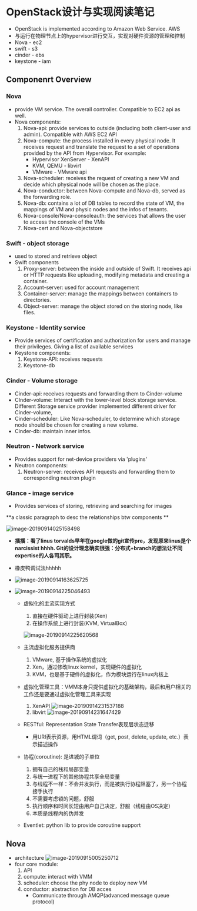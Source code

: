 # OpenStack设计与实现阅读笔记

- OpenStack is implemented according to Amazon Web Service. AWS
- 与运行在物理节点上的hypervisor进行交互，实现对硬件资源的管理和控制
- Nova - ec2
- swift - s3
- cinder - ebs
- keystone - iam

## Componenrt Overview

### Nova

- provide VM service. The overall controller. Compatible to EC2 api as well.
- Nova components:
  1. Nova-api: provide services to outside (including both client-user and admin). Compatible with AWS EC2 API
  2. Nova-compute: the process installed in every physical node. It receives request and translate the request to a set of operations provided by the API from Hypervisor. For example: 
     - Hypervisor XenServer - XenAPI 
     - KVM, QEMU - libvirt
     - VMware - VMware api
  3. Nova-scheduler: receives the request of creating a new VM and decide which physical node will be chosen as the place.
  4. Nova-conductor: between Nova-compute and Nova-db, served as the forwarding role.
  5. Nova-db: contains a lot of DB tables to record the state of VM, the mappings of VM and physic nodes and the infos of tenants.
  6. Nova-console/Nova-consoleauth: the services that allows the user to access the console of the VMs
  7. Nova-cert and Nova-objectstore

### Swift - object storage

- used to stored and retrieve object
- Swift components
  1. Proxy-server: between the inside and outside of Swift. It receives api or HTTP requests like uploading, modifying metadata and creating a container. 
  2. Account-server: used for account management
  3. Container-server: manage the mappings between containers to directories.
  4. Object-server: manage the object stored on the storing node, like files.

### Keystone - Identity service

- Provide services of certification and authorization for users and manage their privileges. Giving a list of available services
- Keystone components:
  1. Keystone-API: receives requests
  2. Keystone-db

### Cinder - Volume storage

- Cinder-api: receives requests and forwarding them to Cinder-volume
- CInder-volume: Interact with the lower-level block storage service. Different Storage service provider implemented different driver for Cinder-volume,
- Cinder-scheduler: Like Nova-scheduler, to determine which storage node should be chosen for creating a new volume.
- Cinder-db: maintain inner infos.

### Neutron - Network service

- Provides support for net-device providers via 'plugins'
- Neutron components:
  1. Neutron-server: receives API requests and forwarding them to corresponding neutron plugin

### Glance - image service

- Provides services of storing, retrieving and searching for images

**a classic paragraph to desc the relationships btw components **

![image-20190914025158498](images/image-20190914025158498.png)

- **插播：看了linus torvalds早年在google做的git宣传pre，发现原来linus是个narcissist hhhh. Git的设计理念确实很强：分布式+branch的想法让不同expertise的人各司其职。**

- 橡皮鸭调试法hhhhh

- ![image-20190914163625725](images/image-20190914163625725.png)

- ![image-20190914225046493](images/image-20190914225046493.png)
  - 虚拟化的主流实现方式

    1. 直接在硬件驱动上进行封装(Xen)
    2. 在操作系统上进行封装(KVM, VirtualBox)

    ![image-20190914225620568](images/image-20190914225620568.png)

  - 主流虚拟化服务提供商

    1. VMware, 基于操作系统的虚拟化
    2. Xen，通过修改linux kernel，实现硬件的虚拟化
    3. KVM，也是基于硬件的虚拟化，作为模块运行在linux内核上

  - 虚拟化管理工具：VMM本身只提供虚拟化的基础架构，最后和用户相关的工作还是要通过虚拟化管理工具来实现

    1. XenAPI
       ![image-20190914231537188](images/image-20190914231537188.png)
    2. libvirt
       ![image-20190914231647429](images/image-20190914231647429.png)

  - RESTful: Representation State Transfer表现层状态迁移

    - 用URI表示资源，用HTML谓词（get, post, delete, update, etc.）表示描述操作

  - 协程(coroutine): 是进城的子单位

    1. 拥有自己的栈和局部变量
    2. 与统一进程下的其他协程共享全局变量
    3. 与线程不一样：不会并发执行，而是被执行协程阻塞了，另一个协程接手执行
    4. 不需要考虑锁的问题，舒服
    5. 执行顺序和时间长短由用户自己决定，舒服（线程由OS决定）
    6. 本质是线程内的伪并发

  - Eventlet: python lib to provide coroutine support



## Nova

- architecture
  ![image-20190915005250712](images/image-20190915005250712.png)
- four core module: 
  1. API
  2.  compute: interact with VMM
  3. scheduler: choose the phy node to deploy new VM
  4. conductor: abstraction for DB acces
     - Communicate through AMQP(advanced message queue protocol)